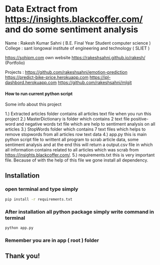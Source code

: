 # Data Extract from https://insights.blackcoffer.com/ and do some sentiment analysis

Name : Rakesh Kumar Sahni ( B.E. Final Year Student computer science )
College : sant longowal institute of engineering and technology ( SLIET )

https://sohipm.com own website 
https://rakeshsahni.github.io/rakesh/ (Portfolio)

Projects : 
https://github.com/rakeshsahni/emotion-prediction
https://predict-bike-price.herokuapp.com
https://ipl-dashbord.herokuapp.com
https://github.com/rakeshsahni/mlgit

#### How to run current python script

Some info about this project

1.) Extracted articles folder contains all articles text file when you run this project
2.) MasterDictionary is folder which contains 2 text file positive-word and negative words txt file which are help to sentiment analysis on all articles
3.) StopWords folder which contains 7 text files which helps to remove stopwords from all articles row text data
4.) app.py this is main python script file to writtent all program to scrab article data, some sentiment analysis and at the end this will return a output.csv file in which all information contains related to all articles which was scrab from https://insights.blackcoffer.com/.
5.) requirements.txt this is very important file. Because of with the help of this file we gone install all dependency.

## Installation

### open terminal and type simply

```bash
pip install -r requirements.txt
```

### After installation all python package simply write command in terminal

```bash
python app.py
```
### Remember you are in app ( root ) folder

## Thank you!
